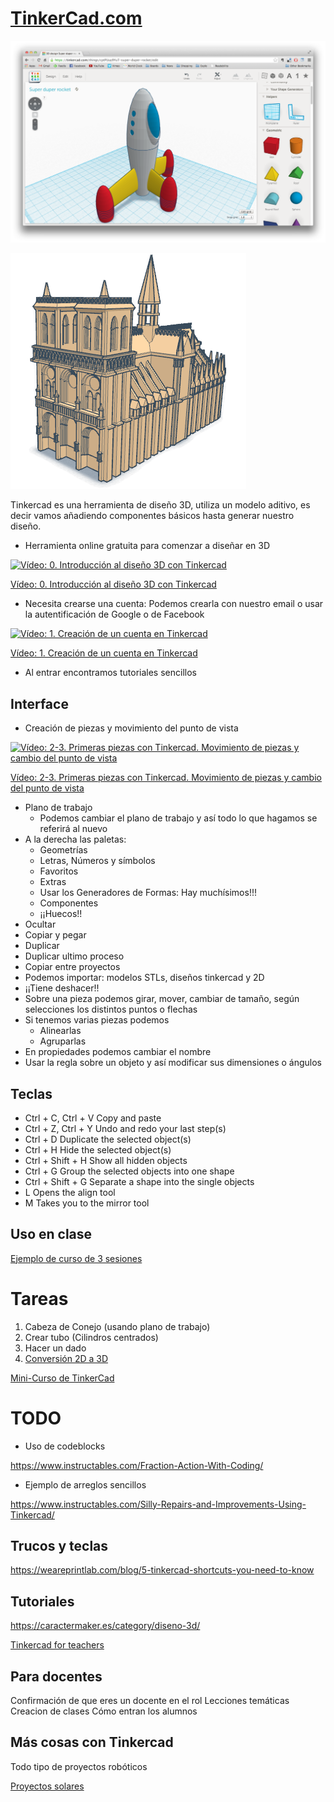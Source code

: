 # [TinkerCad.com](https://www.tinkercad.com/)

![1](./images/tinkercad.png)

![2](./images/notre-dame-tinkercad.png)

Tinkercad es una herramienta de diseño 3D, utiliza un modelo aditivo, es decir vamos añadiendo componentes básicos hasta generar nuestro diseño.

* Herramienta online gratuita para comenzar a diseñar en 3D

[![Vídeo: 0. Introducción al diseño 3D con  Tinkercad](https://img.youtube.com/vi/P1mPtGoYHq4/0.jpg)](https://youtu.be/P1mPtGoYHq4)

[Vídeo: 0. Introducción al diseño 3D con  Tinkercad](https://youtu.be/P1mPtGoYHq4)

* Necesita crearse una cuenta: Podemos crearla con nuestro email o usar la autentificación de Google o de Facebook

[![Vídeo: 1. Creación de un cuenta en Tinkercad](https://img.youtube.com/vi/RLo6XVDkulg/0.jpg)](https://youtu.be/RLo6XVDkulg)

[Vídeo: 1. Creación de un cuenta en Tinkercad](https://youtu.be/RLo6XVDkulg)

* Al entrar encontramos tutoriales sencillos


## Interface
  * Creación de piezas y movimiento del punto de vista

  [![Vídeo: 2-3. Primeras piezas con Tinkercad. Movimiento de piezas y cambio del punto de vista](https://img.youtube.com/vi/MdqyZvXOxDU/0.jpg)](https://youtu.be/MdqyZvXOxDU)
  
  [Vídeo: 2-3. Primeras piezas con Tinkercad. Movimiento de piezas y cambio del punto de vista](https://youtu.be/MdqyZvXOxDU)

  * Plano de trabajo
    * Podemos cambiar el plano de trabajo y así todo lo que hagamos se referirá al nuevo
  * A la derecha las paletas:
    * Geometrías  
    * Letras, Números y símbolos
    * Favoritos
    * Extras
    * Usar los Generadores de Formas: Hay muchísimos!!!
    * Componentes
    * ¡¡Huecos!!
  * Ocultar
  * Copiar y pegar
  * Duplicar
  * Duplicar ultimo proceso
  * Copiar entre proyectos
  * Podemos importar: modelos STLs, diseños tinkercad y 2D
  * ¡¡Tiene deshacer!!
  * Sobre una pieza podemos girar, mover, cambiar de tamaño, según selecciones los distintos puntos o flechas
  * Si tenemos varias piezas podemos
      * Alinearlas
      * Agruparlas
  * En propiedades podemos cambiar el nombre  
  * Usar la regla sobre un objeto y así modificar sus dimensiones o ángulos

## Teclas


* Ctrl + C, Ctrl + V Copy and paste
* Ctrl + Z, Ctrl + Y Undo and redo your last step(s)
* Ctrl + D Duplicate the selected object(s)
* Ctrl + H Hide the selected object(s)
* Ctrl + Shift + H Show all hidden objects
* Ctrl + G Group the selected objects into one shape
* Ctrl + Shift + G Separate a shape into the single objects
* L Opens the align tool
* M Takes you to the mirror tool

## Uso en clase

[Ejemplo de curso de 3 sesiones](Desarrollo_clases.md)


# Tareas


1. Cabeza de Conejo (usando plano de trabajo)
1. Crear tubo (Cilindros centrados)
1. Hacer un dado
1. [Conversión 2D a 3D](2d-To-3D.md)

[Mini-Curso de TinkerCad](https://www.youtube.com/playlist?list=PLWFBhjhRekOCKjZvrtUG7M988SZfh9TkJ)

# TODO

* Uso de codeblocks

https://www.instructables.com/Fraction-Action-With-Coding/

* Ejemplo de arreglos sencillos

https://www.instructables.com/Silly-Repairs-and-Improvements-Using-Tinkercad/

## Trucos y teclas

https://weareprintlab.com/blog/5-tinkercad-shortcuts-you-need-to-know


## Tutoriales

https://caractermaker.es/category/diseno-3d/

[Tinkercad for teachers](https://www.youtube.com/playlist?list=PLV6cmKvnKRs4l7FF0kieb84rl3C3L2sbS)

## Para docentes

Confirmación de que eres un docente en el rol
Lecciones temáticas
Creacion de clases
Cómo entran los alumnos


## Más cosas con Tinkercad

Todo tipo de proyectos robóticos

[Proyectos solares](https://www.instructables.com/Sparklab-Create-a-Solar-Powered-Invention/)